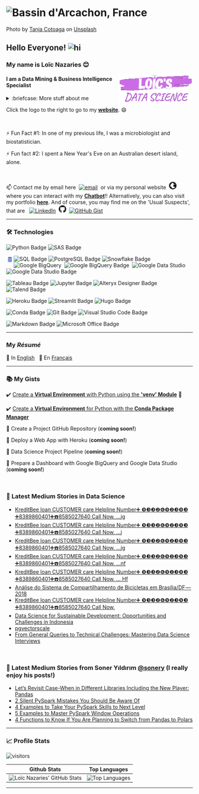 # ![Bassin d'Arcachon, France](https://raw.githubusercontent.com/loic-nazaries/loic-nazaries/main/images/arcachon.jpg "Bassin d'Arcachon, France")

Photo by <a href="https://unsplash.com/@tarafuco?utm_source=unsplash&utm_medium=referral&utm_content=creditCopyText">Tanja Cotoaga</a> on <a href="https://unsplash.com/s/photos/arcachon?utm_source=unsplash&utm_medium=referral&utm_content=creditCopyText">Unsplash</a>

## Hello Everyone! <img alt="hi" width="26" src="https://user-images.githubusercontent.com/1303154/88677602-1635ba80-d120-11ea-84d8-d263ba5fc3c0.gif" />

### My name is Loïc Nazaries :blush:

[<img alt="Loïc's Data Science Logo" align="right" width="200" src="https://raw.githubusercontent.com/loic-nazaries/loic-nazaries/main/images/logo-dark.png" />][website]

#### I am a **Data Mining** & **Business Intelligence** Specialist

<details>
  <summary>
    :briefcase: More stuff about me
  </summary>

> I am a **Data Specialist** with over 10 years of experience in the fields of biostatistics, data exploration (**Data Mining**) and **Machine Learning**. I am passionate about the whole **data life cycle**, from modelling a database to its use in the field of **Business Intelligence** through the creation of simple and impactful visuals such as **dashboards**. Thus, **exploratory data analysis** has the potential to strengthen a faster and more clever decision-making process.

</details>

Click the logo to the right to go to my [**website**](https://loicnazaries.com "Website"). :smile:

&nbsp;

⚡ Fun Fact #1: In one of my previous life, I was a microbiologist and biostatistician.

⚡ Fun fact #2: I spent a New Year's Eve on an Australian desert island, alone.

&nbsp;

:mailbox: Contact me by email here&nbsp;
[![email](https://img.shields.io/badge/-loicnazaries.datascience-red?style=plastic&labelColor=red&logo=gmail&logoColor=white)][email]&nbsp;
or via my personal website&nbsp;
[<img alt="Loïc's Data Science" width="20" src="https://raw.githubusercontent.com/iconic/open-iconic/master/svg/globe.svg" />][contact_website]&nbsp;
where you can interact with my <u>**Chatbot**</u>!!
Alternatively, you can also visit my portfolio [**here**](https://loic-nazaries.github.io/loic-nazaries-portfolio "Loïc Nazaries’ Data Science Portfolio").
And of course, you may find me on the 'Usual Suspects', that are &nbsp;
[<img alt="LinkedIn" width="20" src="https://i.imgur.com/OQUXwNp.jpeg" />][linkedin]&nbsp;
[<img alt="GitHub" width="20" src="https://raw.githubusercontent.com/github/explore/78df643247d429f6cc873026c0622819ad797942/topics/github/github.png" />][github]&nbsp;
[<img alt="GitHub Gist" width="60" src="https://img.shields.io/badge/-Gist-black?style=plastic&labelColor=black&logo=github&logoColor=white" />][github_gist]

---

### :hammer_and_wrench: Technologies

<!-- TODO: Make technologies links takes you to repositories or tutorials -->

![Python Badge](https://img.shields.io/badge/-python-yellow?style=for-the-badge&labelColor=blue&logo=python&logoColor=white)
![SAS Badge](https://img.shields.io/badge/-sas-blue?style=for-the-badge&labelColor=black&logo=sas&logoColor=blue)

<img alt="SQL" align="left" width="20" src="https://raw.githubusercontent.com/github/explore/80688e429a7d4ef2fca1e82350fe8e3517d3494d/topics/sql/sql.png" />![SQL Badge](https://img.shields.io/badge/-sql-blue?style=for-the-badge)
![PostgreSQL Badge](https://img.shields.io/badge/-postgresql-blue?style=for-the-badge&labelColor=white&logo=postgresql&logoColor=blue)
![Snowflake Badge](https://img.shields.io/badge/-snowflake-66ccf4?style=for-the-badge&labelColor=white&logo=snowflake&logoColor=66ccf4)
&nbsp;<img alt="Google BigQuery" width="20" src="https://cdn.worldvectorlogo.com/logos/google-bigquery-logo-1.svg" />&nbsp;&nbsp;![Google BigQuery Badge](https://img.shields.io/badge/-google_bigquery-blue?style=for-the-badge&labelColor=blue&logo=google-big-query&logoColor=blue)
&nbsp;<img alt="Google Data Studio" width="20" src="https://cdn.worldvectorlogo.com/logos/google-data-studio.svg" />&nbsp;&nbsp;![Google Data Studio Badge](https://img.shields.io/badge/-google_data_studio-blue?style=for-the-badge&labelColor=red&logo=google-data-studio&logoColor=red)

![Tableau Badge](https://img.shields.io/badge/-tableau-grey?style=for-the-badge&labelColor=white&logo=tableau&logoColor=grey)
![Jupyter Badge](https://img.shields.io/badge/-jupyter-orange?style=for-the-badge&labelColor=white&logo=jupyter&logoColor=orange)
![Alteryx Designer Badge](https://img.shields.io/badge/-alteryx_designer-69aeea?style=for-the-badge&labelColor=black&logo=altery-designerx&logoColor=69aeea)
![Talend Badge](https://img.shields.io/badge/-talend-blue?style=for-the-badge&labelColor=black&logo=talend&logoColor=green)

![Heroku Badge](https://img.shields.io/badge/-heroku-purple?style=for-the-badge&labelColor=white&logo=heroku&logoColor=purple)
![Streamlit Badge](https://img.shields.io/badge/-streamlit-red?style=for-the-badge&labelColor=white&logo=streamlit&logoColor=red)
![Hugo Badge](https://img.shields.io/badge/-hugo-violet?style=for-the-badge&labelColor=black&logo=hugo&logoColor=violet)

![Conda Badge](https://img.shields.io/badge/-conda-green?style=for-the-badge&labelColor=black&logo=anaconda&logoColor=green)
![Git Badge](https://img.shields.io/badge/-git-red?style=for-the-badge&labelColor=black&logo=git&logoColor=red)
![Visual Studio Code Badge](https://img.shields.io/badge/-visual_studio_code-blue?style=for-the-badge&labelColor=white&logo=visual-studio-code&logoColor=blue)

![Markdown Badge](https://img.shields.io/badge/-markdown-black?style=for-the-badge&labelColor=white&logo=markdown&logoColor=black)
![Microsoft Office Badge](https://img.shields.io/badge/-microsoft_office-red?style=for-the-badge&labelColor=white&logo=microsoft-office&logoColor=red)

<!-- <img alt="Visual Studio Code" align="left" width="26" src="https://raw.githubusercontent.com/github/explore/80688e429a7d4ef2fca1e82350fe8e3517d3494d/topics/visual-studio-code/visual-studio-code.png" />
<img alt="Tableau" align="left" width="26" src="https://cdn.worldvectorlogo.com/logos/tableau-software.svg" />
<img alt="Google" align="left" width="26" src="https://cdn.jsdelivr.net/npm/simple-icons@v3/icons/google.svg" />
&nbsp; -->

---

### My *Résumé*

:paperclip: In [English](https://raw.githubusercontent.com/loic-nazaries/loic-nazaries/main/CV/CV_Nazaries.L_consultant_data_eng.pdf "English CV")
&nbsp;
:paperclip: En [Français](https://raw.githubusercontent.com/loic-nazaries/loic-nazaries/main/CV/CV_Nazaries.L_consultant_data_fr.pdf "CV en français")

---

### :books: My Gists

:heavy_check_mark: [Create a **Virtual Environment** with Python using the **'venv' Module**](https://gist.github.com/loic-nazaries/c25ce9f7b01b107573796b026522a3ad) :snake:

:heavy_check_mark: [Create a **Virtual Environment** for Python with the **Conda Package Manager**](https://gist.github.com/loic-nazaries/b18a908473935243fc23586f35d4bacc)

:red_circle: Create a Project GitHub Repository (**coming soon!**)

:red_circle: Deploy a Web App with Heroku (**coming soon!**)

:red_circle: Data Science Project Pipeline (**coming soon!**)

:red_circle: Prepare a Dashboard with Google BigQuery and Google Data Studio (**coming soon!**)

&nbsp;

### :newspaper: Latest Medium Stories in **Data Science**

<!-- MEDIUM-STORY-LIST:START -->
- [KreditBee loan CUSTOMER care Helpline Number➕ ❾❸❸❷❻❾❷❸❾❸ ➕8389860401➕☎️8585027640 Call Now. ...jg](https://medium.com/@ambaniambani995/kreditbee-loan-customer-care-helpline-number-%E2%9D%BE%E2%9D%B8%E2%9D%B8%E2%9D%B7%E2%9D%BB%E2%9D%BE%E2%9D%B7%E2%9D%B8%E2%9D%BE%E2%9D%B8-8389860401-%EF%B8%8F8585027640-call-now-jg-df1a7f864910?source=rss------data_science-5)
- [KreditBee loan CUSTOMER care Helpline Number➕ ❾❸❸❷❻❾❷❸❾❸ ➕8389860401➕☎️8585027640 Call Now. ...j](https://medium.com/@ambaniambani995/kreditbee-loan-customer-care-helpline-number-%E2%9D%BE%E2%9D%B8%E2%9D%B8%E2%9D%B7%E2%9D%BB%E2%9D%BE%E2%9D%B7%E2%9D%B8%E2%9D%BE%E2%9D%B8-8389860401-%EF%B8%8F8585027640-call-now-j-a7aac4738eb8?source=rss------data_science-5)
- [KreditBee loan CUSTOMER care Helpline Number➕ ❾❸❸❷❻❾❷❸❾❸ ➕8389860401➕☎️8585027640 Call Now. ...jg](https://medium.com/@ambaniambani995/kreditbee-loan-customer-care-helpline-number-%E2%9D%BE%E2%9D%B8%E2%9D%B8%E2%9D%B7%E2%9D%BB%E2%9D%BE%E2%9D%B7%E2%9D%B8%E2%9D%BE%E2%9D%B8-8389860401-%EF%B8%8F8585027640-call-now-jg-ce5dd488dabb?source=rss------data_science-5)
- [KreditBee loan CUSTOMER care Helpline Number➕ ❾❸❸❷❻❾❷❸❾❸ ➕8389860401➕☎️8585027640 Call Now. ...nf](https://medium.com/@ambaniambani995/kreditbee-loan-customer-care-helpline-number-%E2%9D%BE%E2%9D%B8%E2%9D%B8%E2%9D%B7%E2%9D%BB%E2%9D%BE%E2%9D%B7%E2%9D%B8%E2%9D%BE%E2%9D%B8-8389860401-%EF%B8%8F8585027640-call-now-nf-8ced5fe7044a?source=rss------data_science-5)
- [KreditBee loan CUSTOMER care Helpline Number➕ ❾❸❸❷❻❾❷❸❾❸ ➕8389860401➕☎️8585027640 Call Now. ... Hf](https://medium.com/@ambaniambani995/kreditbee-loan-customer-care-helpline-number-%E2%9D%BE%E2%9D%B8%E2%9D%B8%E2%9D%B7%E2%9D%BB%E2%9D%BE%E2%9D%B7%E2%9D%B8%E2%9D%BE%E2%9D%B8-8389860401-%EF%B8%8F8585027640-call-now-hf-110aba812705?source=rss------data_science-5)
- [Análise do Sistema de Compartilhamento de Bicicletas em Brasília/DF — 2018](https://medium.com/@alemelo11/an%C3%A1lise-do-sistema-de-compartilhamento-de-bicicletas-em-bras%C3%ADlia-df-2018-a75a17ea9f5a?source=rss------data_science-5)
- [KreditBee loan CUSTOMER care Helpline Number➕ ❾❸❸❷❻❾❷❸❾❸ ➕8389860401➕☎️8585027640 Call Now.](https://medium.com/@ambaniambani995/kreditbee-loan-customer-care-helpline-number-%E2%9D%BE%E2%9D%B8%E2%9D%B8%E2%9D%B7%E2%9D%BB%E2%9D%BE%E2%9D%B7%E2%9D%B8%E2%9D%BE%E2%9D%B8-8389860401-%EF%B8%8F8585027640-call-now-227a47d00d3a?source=rss------data_science-5)
- [Data Science for Sustainable Development: Opportunities and Challenges in Indonesia](https://python.plainenglish.io/data-science-for-sustainable-development-opportunities-and-challenges-in-indonesia-761cb108a548?source=rss------data_science-5)
- [pgvectorscale](https://gregorylmagnusson.medium.com/pgvectorscale-39761c4ae8b2?source=rss------data_science-5)
- [From General Queries to Technical Challenges: Mastering Data Science Interviews](https://medium.com/@y.zerehsaz/from-general-queries-to-technical-challenges-mastering-data-science-interviews-1df7bcf3e542?source=rss------data_science-5)
<!-- MEDIUM-STORY-LIST:END -->

&nbsp;

### :newspaper: Latest Medium Stories from **Soner Yıldırım** [@sonery](https://sonery.medium.com) (I really enjoy his posts!)

<!-- MEDIUM-STORY-LIST-SONERY:START -->
- [Let’s Revisit Case-When in Different Libraries Including the New Player: Pandas](https://towardsdatascience.com/lets-revisit-case-when-in-different-libraries-including-the-new-player-pandas-8c4febb979ba?source=rss-2cf6b549448------2)
- [2 Silent PySpark Mistakes You Should Be Aware Of](https://towardsdatascience.com/2-silent-pyspark-mistakes-you-should-be-aware-of-de52c3a188c4?source=rss-2cf6b549448------2)
- [4 Examples to Take Your PySpark Skills to Next Level](https://towardsdatascience.com/4-examples-to-take-your-pyspark-skills-to-next-level-2a04cbe6e630?source=rss-2cf6b549448------2)
- [5 Examples to Master PySpark Window Operations](https://towardsdatascience.com/5-examples-to-master-pyspark-window-operations-26583066e227?source=rss-2cf6b549448------2)
- [4 Functions to Know If You Are Planning to Switch from Pandas to Polars](https://towardsdatascience.com/4-functions-to-know-if-you-are-planning-to-switch-from-pandas-to-polars-094a04bb4ec8?source=rss-2cf6b549448------2)
<!-- MEDIUM-STORY-LIST-SONERY:END -->

---

### :chart_with_upwards_trend: Profile Stats

![visitors](https://visitor-badge.glitch.me/badge?page_id=loic-nazaries.loic-nazaries)

| Github Stats                                                                                                                                                        | Top Languages                                                                                                                                                                                                                                                            |
| ------------------------------------------------------------------------------------------------------------------------------------------------------------------- | ------------------------------------------------------------------------------------------------------------------------------------------------------------------------------------------------------------------------------------------------------------------------ |
| ![Loïc Nazaries' GitHub Stats](https://github-readme-stats.vercel.app/api?username=loic-nazaries&count_private=true&theme=dracula&show_icons=true&hide_title=false) | ![Top Languages](https://github-readme-stats.vercel.app/api/top-langs/?username=loic-nazaries&exclude_repo=starter_repo,streamlit_heroku_example,awesome-markdown,jupyterlab-git,binder_test,my-first-binder,ipenywis,github-readme-stats&langs_count=10&layout=compact) |

---

<!-- links to social media accounts -->
[website]: https://www.loicnazaries.com "Loïc's Data Science"
[email]: mailto:loicnazaries.datascience@gmail.com "Google Mail"
[contact_website]: https://www.loicnazaries.com/#contact "Contact Me"
[linkedin]: https://www.linkedin.com/in/loic-nazaries "LinkedIn"
[github]: https://github.com/loic-nazaries "GitHub"
[github_gist]: https://gist.github.com/loic-nazaries "GitHub Gist"
